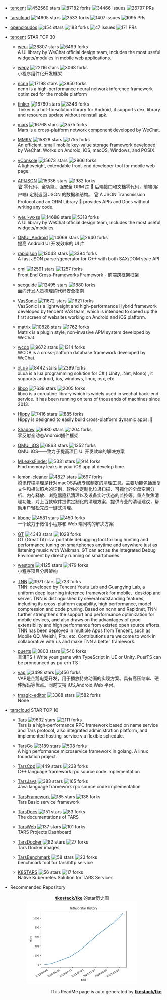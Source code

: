 
+ [tencent](https://github.com/tencent)
![452560 stars](https://img.shields.io/badge/Stars-452560-green)
![87182 forks](https://img.shields.io/badge/Forks-87182-green)
![34466 issues](https://img.shields.io/badge/Issues-34466-green)
![26797 PRs](https://img.shields.io/badge/PRs-26797-green)

+ [tarscloud](https://github.com/tarscloud)
![14605 stars](https://img.shields.io/badge/Stars-14605-green)
![3533 forks](https://img.shields.io/badge/Forks-3533-green)
![1407 issues](https://img.shields.io/badge/Issues-1407-green)
![1095 PRs](https://img.shields.io/badge/PRs-1095-green)

+ [opencloudos](https://github.com/opencloudos)
![454 stars](https://img.shields.io/badge/Stars-454-green)
![183 forks](https://img.shields.io/badge/Forks-183-green)
![47 issues](https://img.shields.io/badge/Issues-47-green)
![171 PRs](https://img.shields.io/badge/PRs-171-green)



+ [tencent](https://github.com/tencent) STAR TOP 30
    
    + [weui](https://github.com/tencent/weui) 
    ![26807 stars](https://img.shields.io/badge/Stars-26807-green)
    ![6499 forks](https://img.shields.io/badge/Forks-6499-green)  
    A UI library by WeChat official design team, includes the most useful widgets/modules in mobile web applications.
    
    + [wepy](https://github.com/tencent/wepy) 
    ![22116 stars](https://img.shields.io/badge/Stars-22116-green)
    ![3068 forks](https://img.shields.io/badge/Forks-3068-green)  
    小程序组件化开发框架
    
    + [ncnn](https://github.com/tencent/ncnn) 
    ![17198 stars](https://img.shields.io/badge/Stars-17198-green)
    ![3850 forks](https://img.shields.io/badge/Forks-3850-green)  
    ncnn is a high-performance neural network inference framework optimized for the mobile platform
    
    + [tinker](https://github.com/tencent/tinker) 
    ![16780 stars](https://img.shields.io/badge/Stars-16780-green)
    ![3346 forks](https://img.shields.io/badge/Forks-3346-green)  
    Tinker is a hot-fix solution library for Android, it supports dex, library and resources update without reinstall apk.
    
    + [mars](https://github.com/tencent/mars) 
    ![16768 stars](https://img.shields.io/badge/Stars-16768-green)
    ![3575 forks](https://img.shields.io/badge/Forks-3575-green)  
    Mars is a cross-platform network component  developed by WeChat.
    
    + [MMKV](https://github.com/tencent/MMKV) 
    ![15828 stars](https://img.shields.io/badge/Stars-15828-green)
    ![1755 forks](https://img.shields.io/badge/Forks-1755-green)  
    An efficient, small mobile key-value storage framework developed by WeChat. Works on Android, iOS, macOS, Windows, and POSIX.
    
    + [vConsole](https://github.com/tencent/vConsole) 
    ![15673 stars](https://img.shields.io/badge/Stars-15673-green)
    ![2966 forks](https://img.shields.io/badge/Forks-2966-green)  
    A lightweight, extendable front-end developer tool for mobile web page.
    
    + [APIJSON](https://github.com/tencent/APIJSON) 
    ![15336 stars](https://img.shields.io/badge/Stars-15336-green)
    ![1982 forks](https://img.shields.io/badge/Forks-1982-green)  
    🏆 零代码、全功能、强安全 ORM 库 🚀 后端接口和文档零代码，前端(客户端) 定制返回 JSON 的数据和结构。 🏆 A JSON Transmission Protocol and an ORM Library 🚀  provides APIs and Docs without writing any code.
    
    + [weui-wxss](https://github.com/tencent/weui-wxss) 
    ![14688 stars](https://img.shields.io/badge/Stars-14688-green)
    ![5318 forks](https://img.shields.io/badge/Forks-5318-green)  
    A UI library by WeChat official design team, includes the most useful widgets/modules.
    
    + [QMUI_Android](https://github.com/tencent/QMUI_Android) 
    ![14069 stars](https://img.shields.io/badge/Stars-14069-green)
    ![2640 forks](https://img.shields.io/badge/Forks-2640-green)  
    提高 Android UI 开发效率的 UI 库
    
    + [rapidjson](https://github.com/tencent/rapidjson) 
    ![13043 stars](https://img.shields.io/badge/Stars-13043-green)
    ![3394 forks](https://img.shields.io/badge/Forks-3394-green)  
    A fast JSON parser/generator for C++ with both SAX/DOM style API
    
    + [omi](https://github.com/tencent/omi) 
    ![12591 stars](https://img.shields.io/badge/Stars-12591-green)
    ![1257 forks](https://img.shields.io/badge/Forks-1257-green)  
     Front End Cross-Frameworks Framework - 前端跨框架框架
    
    + [secguide](https://github.com/tencent/secguide) 
    ![12495 stars](https://img.shields.io/badge/Stars-12495-green)
    ![1880 forks](https://img.shields.io/badge/Forks-1880-green)  
    面向开发人员梳理的代码安全指南
    
    + [VasSonic](https://github.com/tencent/VasSonic) 
    ![11672 stars](https://img.shields.io/badge/Stars-11672-green)
    ![1621 forks](https://img.shields.io/badge/Forks-1621-green)  
    VasSonic is a lightweight and high-performance Hybrid framework developed by tencent VAS team, which is intended to speed up the first screen of websites working on Android and iOS platform. 
    
    + [matrix](https://github.com/tencent/matrix) 
    ![10828 stars](https://img.shields.io/badge/Stars-10828-green)
    ![1762 forks](https://img.shields.io/badge/Forks-1762-green)  
    Matrix is a plugin style, non-invasive APM system developed by WeChat.
    
    + [wcdb](https://github.com/tencent/wcdb) 
    ![9672 stars](https://img.shields.io/badge/Stars-9672-green)
    ![1314 forks](https://img.shields.io/badge/Forks-1314-green)  
    WCDB is a cross-platform database framework developed by WeChat.
    
    + [xLua](https://github.com/tencent/xLua) 
    ![8442 stars](https://img.shields.io/badge/Stars-8442-green)
    ![2399 forks](https://img.shields.io/badge/Forks-2399-green)  
    xLua is a lua programming solution for  C# ( Unity, .Net, Mono) , it supports android, ios, windows, linux, osx, etc.
    
    + [libco](https://github.com/tencent/libco) 
    ![7639 stars](https://img.shields.io/badge/Stars-7639-green)
    ![2005 forks](https://img.shields.io/badge/Forks-2005-green)  
    libco is a coroutine library which is widely used in wechat  back-end service. It has been running on tens of thousands of machines since 2013.
    
    + [Hippy](https://github.com/tencent/Hippy) 
    ![7416 stars](https://img.shields.io/badge/Stars-7416-green)
    ![885 forks](https://img.shields.io/badge/Forks-885-green)  
    Hippy is designed to easily build cross-platform dynamic apps. 👏
    
    + [Shadow](https://github.com/tencent/Shadow) 
    ![6980 stars](https://img.shields.io/badge/Stars-6980-green)
    ![1204 forks](https://img.shields.io/badge/Forks-1204-green)  
    零反射全动态Android插件框架
    
    + [QMUI_iOS](https://github.com/tencent/QMUI_iOS) 
    ![6863 stars](https://img.shields.io/badge/Stars-6863-green)
    ![1352 forks](https://img.shields.io/badge/Forks-1352-green)  
    QMUI iOS——致力于提高项目 UI 开发效率的解决方案
    
    + [MLeaksFinder](https://github.com/tencent/MLeaksFinder) 
    ![5331 stars](https://img.shields.io/badge/Stars-5331-green)
    ![914 forks](https://img.shields.io/badge/Forks-914-green)  
    Find memory leaks in your iOS app at develop time.
    
    + [lemon-cleaner](https://github.com/tencent/lemon-cleaner) 
    ![4827 stars](https://img.shields.io/badge/Stars-4827-green)
    ![697 forks](https://img.shields.io/badge/Forks-697-green)  
    腾讯柠檬清理是针对macOS系统专属制定的清理工具。主要功能包括重复文件和相似照片的识别、软件的定制化垃圾扫描、可视化的全盘空间分析、内存释放、浏览器隐私清理以及设备实时状态的监控等。重点聚焦清理功能，对上百款软件提供定制化的清理方案，提供专业的清理建议，帮助用户轻松完成一键式清理。
    
    + [kbone](https://github.com/tencent/kbone) 
    ![4581 stars](https://img.shields.io/badge/Stars-4581-green)
    ![450 forks](https://img.shields.io/badge/Forks-450-green)  
    一个致力于微信小程序和 Web 端同构的解决方案
    
    + [GT](https://github.com/tencent/GT) 
    ![4343 stars](https://img.shields.io/badge/Stars-4343-green)
    ![1028 forks](https://img.shields.io/badge/Forks-1028-green)  
    GT (Great Tit) is a portable debugging tool for bug hunting and performance tuning on smartphones anytime and anywhere just as listening music with Walkman. GT can act as the Integrated Debug Environment by directly running on smartphones.
    
    + [westore](https://github.com/tencent/westore) 
    ![4125 stars](https://img.shields.io/badge/Stars-4125-green)
    ![479 forks](https://img.shields.io/badge/Forks-479-green)  
    小程序项目分层架构
    
    + [TNN](https://github.com/tencent/TNN) 
    ![3971 stars](https://img.shields.io/badge/Stars-3971-green)
    ![723 forks](https://img.shields.io/badge/Forks-723-green)  
    TNN: developed by Tencent Youtu Lab and Guangying Lab, a uniform deep learning inference framework for mobile、desktop and server. TNN is distinguished by several outstanding features, including its cross-platform capability, high performance, model compression and code pruning. Based on ncnn and Rapidnet, TNN further strengthens the support and performance optimization for mobile devices, and also draws on the advantages of good extensibility and high performance from existed open source efforts. TNN has been deployed in multiple Apps from Tencent, such as Mobile QQ, Weishi, Pitu, etc. Contributions are welcome to work in collaborative with us and make TNN a better framework. 
    
    + [puerts](https://github.com/tencent/puerts) 
    ![3803 stars](https://img.shields.io/badge/Stars-3803-green)
    ![540 forks](https://img.shields.io/badge/Forks-540-green)  
    普洱TS！Write your game with TypeScript in UE or Unity. PuerTS can be pronounced as pu-erh TS
    
    + [vap](https://github.com/tencent/vap) 
    ![3498 stars](https://img.shields.io/badge/Stars-3498-green)
    ![456 forks](https://img.shields.io/badge/Forks-456-green)  
    VAP是企鹅电竞开发，用于播放特效动画的实现方案。具有高压缩率、硬件解码等优点。同时支持 iOS,Android,Web 平台。
    
    + [tmagic-editor](https://github.com/tencent/tmagic-editor) 
    ![3388 stars](https://img.shields.io/badge/Stars-3388-green)
    ![582 forks](https://img.shields.io/badge/Forks-582-green)  
    None
    

+ [tarscloud](https://github.com/tarscloud) STAR TOP 10
    
    + [Tars](https://github.com/tarscloud/Tars) 
    ![9632 stars](https://img.shields.io/badge/Stars-9632-green)
    ![2111 forks](https://img.shields.io/badge/Forks-2111-green)  
    Tars is a high-performance RPC framework based on name service and Tars protocol, also integrated administration platform, and implemented hosting-service via flexible schedule.
    
    + [TarsGo](https://github.com/tarscloud/TarsGo) 
    ![3189 stars](https://img.shields.io/badge/Stars-3189-green)
    ![508 forks](https://img.shields.io/badge/Forks-508-green)  
    A  high performance microservice  framework  in golang. A linux foundation project.
    
    + [TarsCpp](https://github.com/tarscloud/TarsCpp) 
    ![449 stars](https://img.shields.io/badge/Stars-449-green)
    ![238 forks](https://img.shields.io/badge/Forks-238-green)  
    C++ language framework rpc source code implementation
    
    + [TarsJava](https://github.com/tarscloud/TarsJava) 
    ![383 stars](https://img.shields.io/badge/Stars-383-green)
    ![165 forks](https://img.shields.io/badge/Forks-165-green)  
    Java language framework rpc source code implementation
    
    + [TarsFramework](https://github.com/tarscloud/TarsFramework) 
    ![185 stars](https://img.shields.io/badge/Stars-185-green)
    ![138 forks](https://img.shields.io/badge/Forks-138-green)  
    Tars Basic service framework
    
    + [TarsDocs](https://github.com/tarscloud/TarsDocs) 
    ![151 stars](https://img.shields.io/badge/Stars-151-green)
    ![83 forks](https://img.shields.io/badge/Forks-83-green)  
    The documentations of TARS
    
    + [TarsWeb](https://github.com/tarscloud/TarsWeb) 
    ![137 stars](https://img.shields.io/badge/Stars-137-green)
    ![101 forks](https://img.shields.io/badge/Forks-101-green)  
    TARS Projects Dashboard
    
    + [TarsDocker](https://github.com/tarscloud/TarsDocker) 
    ![82 stars](https://img.shields.io/badge/Stars-82-green)
    ![27 forks](https://img.shields.io/badge/Forks-27-green)  
    Tars Docker  images
    
    + [TarsBenchmark](https://github.com/tarscloud/TarsBenchmark) 
    ![58 stars](https://img.shields.io/badge/Stars-58-green)
    ![23 forks](https://img.shields.io/badge/Forks-23-green)  
    benchmark tool for tars/http service
    
    + [K8STARS](https://github.com/tarscloud/K8STARS) 
    ![56 stars](https://img.shields.io/badge/Stars-56-green)
    ![17 forks](https://img.shields.io/badge/Forks-17-green)  
    Native Kubernetes  Solution for TARS Services
    


+ Recommended Repository  
<p align="center">
      <strong>
        <a href="https://github.com/tkestack/tke" target="_blank">tkestack/tke</a>
      </strong>  的star历史图
  <br>
  <img src="https://raw.githubusercontent.com/ButterAndButterfly/GithubTools/master/data/stars_history.jpg" width="350px"></img>    
</p>

<p align="right">
      This ReadMe page is auto generated by 
      <strong>
        <a href="https://github.com/tkestack/tke" target="_blank">tkestack/tke</a><br>
      </strong>   
</p>